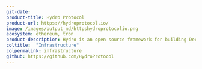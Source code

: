 ```yaml
---
git-date: 
product-title: Hydro Protocol
product-url: https://hydroprotocol.io/
image: /images/output_md/httpshydroprotocolio.png
ecosystem: ethereum, tron
product-description: Hydro is an open source framework for building Decentralized Exchanges. [Interview with Tian Li](/ddex), co-founder of DDEX exchange built on Hydro Protocol.
coltitle:  "Infrastructure"
colpermalink: infrastructure
github: https://github.com/HydroProtocol
---
```

